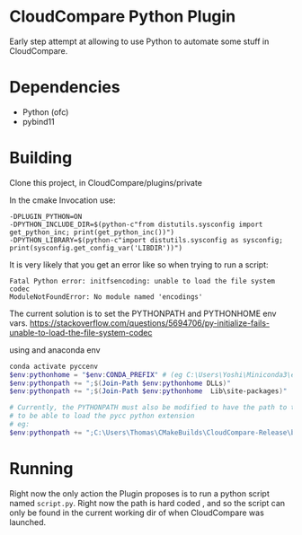 # CloudCompare Python Plugin

Early step attempt at allowing to use Python to automate some stuff in CloudCompare.

# Dependencies

 - Python (ofc)
 - pybind11

# Building

Clone this project, in CloudCompare/plugins/private

In the cmake Invocation use:
```shell script
-DPLUGIN_PYTHON=ON
-DPYTHON_INCLUDE_DIR=$(python-c"from distutils.sysconfig import get_python_inc; print(get_python_inc())")
-DPYTHON_LIBRARY=$(python-c"import distutils.sysconfig as sysconfig; print(sysconfig.get_config_var('LIBDIR'))")
```

It is very likely that you get an error like so when trying to run a script:
```
Fatal Python error: initfsencoding: unable to load the file system codec
ModuleNotFoundError: No module named 'encodings'
```

The current solution is to set the PYTHONPATH and PYTHONHOME env vars.
https://stackoverflow.com/questions/5694706/py-initialize-fails-unable-to-load-the-file-system-codec

using and anaconda env
```powershell
conda activate pyccenv
$env:pythonhome = "$env:CONDA_PREFIX" # (eg C:\Users\Yoshi\Miniconda3\envs\pyccenv)
$env:pythonpath += ";$(Join-Path $env:pythonhome DLLs)"
$env:pythonpath += ";$(Join-Path $env:pythonhome  Lib\site-packages)"

# Currently, the PYTHONPATH must also be modified to have the path to the "PythonPlugin\wrapper" folder in the build dir
# to be able to load the pycc python extension
# eg:
$env:pythonpath += ";C:\Users\Thomas\CMakeBuilds\CloudCompare-Release\build\plugins\private\PythonPlugin\wrapper" 
```

# Running

Right now the only action the Plugin proposes is to run a python script named `script.py`.
Right now the path is hard coded , and so the script can only be found in the current working dir of when CloudCompare
was launched.